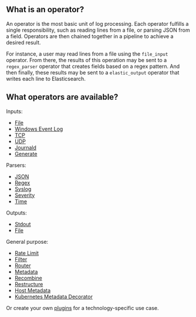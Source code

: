 ## What is an operator?
An operator is the most basic unit of log processing. Each operator fulfills a single responsibility, such as reading lines from a file, or parsing JSON from a field. Operators are then chained together in a pipeline to achieve a desired result.

For instance, a user may read lines from a file using the `file_input` operator. From there, the results of this operation may be sent to a `regex_parser` operator that creates fields based on a regex pattern. And then finally, these results may be sent to a `elastic_output` operator that writes each line to Elasticsearch.


## What operators are available?

Inputs:
- [File](/docs/operators/file_input.md)
- [Windows Event Log](/docs/operators/windows_eventlog_input.md)
- [TCP](/docs/operators/tcp_input.md)
- [UDP](/docs/operators/udp_input.md)
- [Journald](/docs/operators/journald_input.md)
- [Generate](/docs/operators/generate_input.md)

Parsers:
- [JSON](/docs/operators/json_parser.md)
- [Regex](/docs/operators/regex_parser.md)
- [Syslog](/docs/operators/syslog_parser.md)
- [Severity](/docs/operators/severity_parser.md)
- [Time](/docs/operators/time_parser.md)

Outputs:
- [Stdout](/docs/operators/stdout.md)
- [File](docs/operators/file_output.md)

General purpose:
- [Rate Limit](/docs/operators/rate_limit.md)
- [Filter](/docs/operators/filter.md)
- [Router](/docs/operators/router.md)
- [Metadata](/docs/operators/metadata.md)
- [Recombine](/docs/operators/recombine.md)
- [Restructure](/docs/operators/restructure.md)
- [Host Metadata](/docs/operators/host_metadata.md)
- [Kubernetes Metadata Decorator](/docs/operators/k8s_metadata_decorator.md)

Or create your own [plugins](/docs/plugins.md) for a technology-specific use case.

